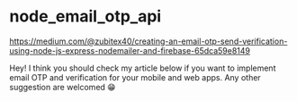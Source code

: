 # node_email_otp_api
https://medium.com/@zubitex40/creating-an-email-otp-send-verification-using-node-js-express-nodemailer-and-firebase-65dca59e8149

Hey! I think you should check my article below if you want to implement email OTP and verification for your mobile and web apps.
Any other suggestion are welcomed 😁
